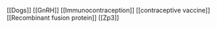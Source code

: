 [[Dogs]]
[[GnRH]]
[[Immunocontraception]]
[[contraceptive vaccine]]
[[Recombinant fusion protein]]
[[Zp3]]
